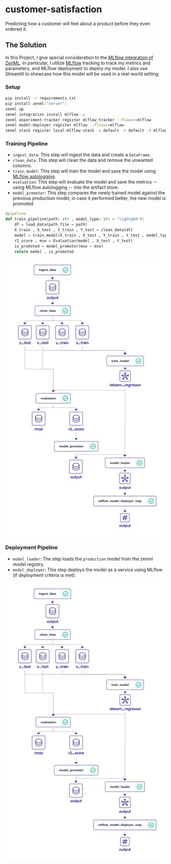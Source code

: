# customer-satisfaction
 Predicting how a customer will feel about a product before they even ordered it.

 ## The Solution
 In this Project, I give special consideration to the [MLflow integration of ZenML](https://docs.zenml.io/stacks-and-components/component-guide/model-deployers/mlflow). In particular, I utilize [MLflow](https://mlflow.org/) tracking to track my metrics and parameters, and MLflow deployment to deploy my model. I also use Streamlit to showcase how this model will be used in a real-world setting.

### Setup 
```bash
pip install -r requirements.txt
pip install zenml["server"]
zenml up
zenml integration install mlflow -y
zenml experiment-tracker register mlflow_tracker --flavor=mlflow
zenml model-deployer register mlflow --flavor=mlflow
zenml stack register local-mlflow-stack -a default -o default -d mlflow -e mlflow_tracker --set
```
### Training Pipeline
- `ingest_data`: This step will ingest the data and create a `DataFrame`.
- `clean_data`: This step will clean the data and remove the unwanted columns.
- `train_model`: This step will train the model and save the model
  using [MLflow autologging](https://www.mlflow.org/docs/latest/tracking.html).
- `evaluation`: This step will evaluate the model and save the metrics -- using
  MLflow autologging -- into the artifact store.
- `model_promoter`: This step compares the newly trained model against the previous production model, in case it performed better, the new model is promoted

```python
@pipeline
def train_pipeline(path: str , model_type: str = "lightgbm"):
    df = load_data(path_file = path)
    X_train , X_test , Y_train , Y_test = clean_data(df)
    model = train_model(X_train , X_test , Y_train , Y_test , model_type = model_type)
    r2_score , mse = Evaluation(model , X_test , Y_test)
    is_promoted = model_promoter(mse = mse)
    return model , is_promoted
```
![run_pipeline](_assets\continuous_deployment.png)
### Deployment Pipeline
- `model_loader`: The step loads the `production` model from the zenml model registry.
- `model_deployer`: This step deploys the model as a service using MLflow (if deployment criteria is met).

![deployment](_assets\continuous_deployment.png)